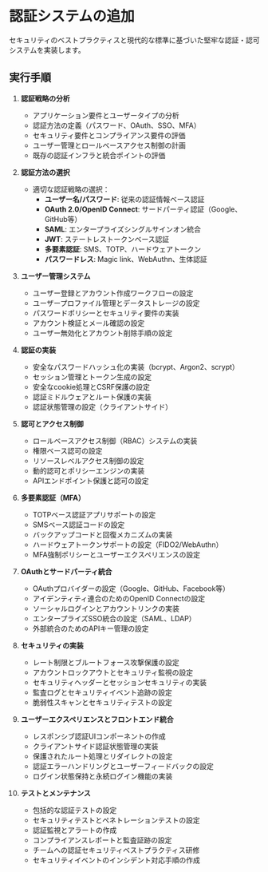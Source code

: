 # 認証システムの追加

セキュリティのベストプラクティスと現代的な標準に基づいた堅牢な認証・認可システムを実装します。

## 実行手順

1. **認証戦略の分析**
   - アプリケーション要件とユーザータイプの分析
   - 認証方法の定義（パスワード、OAuth、SSO、MFA）
   - セキュリティ要件とコンプライアンス要件の評価
   - ユーザー管理とロールベースアクセス制御の計画
   - 既存の認証インフラと統合ポイントの評価

2. **認証方法の選択**
   - 適切な認証戦略の選択：
     - **ユーザー名/パスワード**: 従来の認証情報ベース認証
     - **OAuth 2.0/OpenID Connect**: サードパーティ認証（Google、GitHub等）
     - **SAML**: エンタープライズシングルサインオン統合
     - **JWT**: ステートレストークンベース認証
     - **多要素認証**: SMS、TOTP、ハードウェアトークン
     - **パスワードレス**: Magic link、WebAuthn、生体認証

3. **ユーザー管理システム**
   - ユーザー登録とアカウント作成ワークフローの設定
   - ユーザープロファイル管理とデータストレージの設定
   - パスワードポリシーとセキュリティ要件の実装
   - アカウント検証とメール確認の設定
   - ユーザー無効化とアカウント削除手順の設定

4. **認証の実装**
   - 安全なパスワードハッシュ化の実装（bcrypt、Argon2、scrypt）
   - セッション管理とトークン生成の設定
   - 安全なcookie処理とCSRF保護の設定
   - 認証ミドルウェアとルート保護の実装
   - 認証状態管理の設定（クライアントサイド）

5. **認可とアクセス制御**
   - ロールベースアクセス制御（RBAC）システムの実装
   - 権限ベース認可の設定
   - リソースレベルアクセス制御の設定
   - 動的認可とポリシーエンジンの実装
   - APIエンドポイント保護と認可の設定

6. **多要素認証（MFA）**
   - TOTPベース認証アプリサポートの設定
   - SMSベース認証コードの設定
   - バックアップコードと回復メカニズムの実装
   - ハードウェアトークンサポートの設定（FIDO2/WebAuthn）
   - MFA強制ポリシーとユーザーエクスペリエンスの設定

7. **OAuthとサードパーティ統合**
   - OAuthプロバイダーの設定（Google、GitHub、Facebook等）
   - アイデンティティ連合のためのOpenID Connectの設定
   - ソーシャルログインとアカウントリンクの実装
   - エンタープライズSSO統合の設定（SAML、LDAP）
   - 外部統合のためのAPIキー管理の設定

8. **セキュリティの実装**
   - レート制限とブルートフォース攻撃保護の設定
   - アカウントロックアウトとセキュリティ監視の設定
   - セキュリティヘッダーとセッションセキュリティの実装
   - 監査ログとセキュリティイベント追跡の設定
   - 脆弱性スキャンとセキュリティテストの設定

9. **ユーザーエクスペリエンスとフロントエンド統合**
   - レスポンシブ認証UIコンポーネントの作成
   - クライアントサイド認証状態管理の実装
   - 保護されたルート処理とリダイレクトの設定
   - 認証エラーハンドリングとユーザーフィードバックの設定
   - ログイン状態保持と永続ログイン機能の実装

10. **テストとメンテナンス**
    - 包括的な認証テストの設定
    - セキュリティテストとペネトレーションテストの設定
    - 認証監視とアラートの作成
    - コンプライアンスレポートと監査証跡の設定
    - チームへの認証セキュリティベストプラクティス研修
    - セキュリティイベントのインシデント対応手順の作成